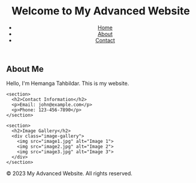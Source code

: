 <!DOCTYPE html>
<html>
<head>
  <title>My Advanced Website</title>
  <link rel="stylesheet" href="styles.css"> <!-- External CSS file -->
  <script src="script.js"></script> <!-- External JavaScript file -->
</head>
<body>
  <header>
    <h1>Welcome to My Advanced Website</h1>
    <nav>
      <ul>
        <li><a href="#">Home</a></li>
        <li><a href="#">About</a></li>
        <li><a href="#">Contact</a></li>
      </ul>
    </nav>
  </header>

  <main>
    <section>
      <h2>About Me</h2>
      <p>Hello, I'm Hemanga Tahbildar. This is my website.</p>
    </section>

    <section>
      <h2>Contact Information</h2>
      <p>Email: john@example.com</p>
      <p>Phone: 123-456-7890</p>
    </section>

    <section>
      <h2>Image Gallery</h2>
      <div class="image-gallery">
        <img src="image1.jpg" alt="Image 1">
        <img src="image2.jpg" alt="Image 2">
        <img src="image3.jpg" alt="Image 3">
      </div>
    </section>
  </main>

  <footer>
    <p>&copy; 2023 My Advanced Website. All rights reserved.</p>
  </footer>
</body>
</html>
